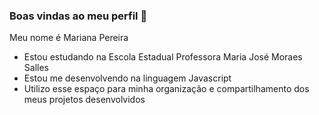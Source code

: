 ### Boas vindas ao meu perfil 💚

Meu nome é Mariana Pereira

- Estou estudando na Escola Estadual Professora Maria José Moraes Salles
- Estou me desenvolvendo na linguagem Javascript
- Utilizo esse espaço para minha organização e compartilhamento dos meus projetos desenvolvidos
